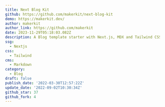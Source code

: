 ```yaml
---
title: Next Blog Kit
github: https://github.com/makerkit/next-blog-kit
demo: https://makerkit.dev/
author: makerkit
author_link: https://github.com/makerkit
date: 2023-11-29T05:18:03.082Z
description: A Blog template starter with Next.js, MDX and Tailwind CSS
ssg:
  - Nextjs
css:
  - Tailwind
cms:
  - Markdown
category:
  - Blog
draft: false
publish_date: '2022-03-30T12:57:22Z'
update_date: '2022-09-02T10:30:34Z'
github_star: 37
github_fork: 4
---
```


